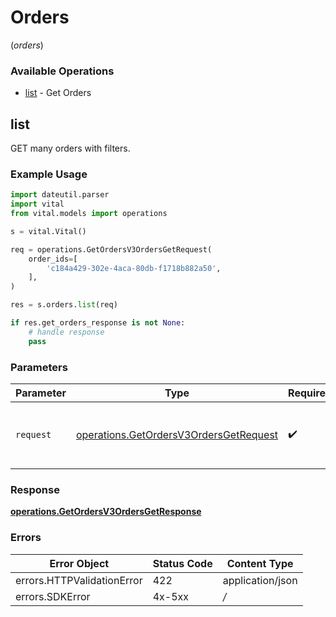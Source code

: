 # Orders
(*orders*)

### Available Operations

* [list](#list) - Get Orders

## list

GET many orders with filters.

### Example Usage

```python
import dateutil.parser
import vital
from vital.models import operations

s = vital.Vital()

req = operations.GetOrdersV3OrdersGetRequest(
    order_ids=[
        'c184a429-302e-4aca-80db-f1718b882a50',
    ],
)

res = s.orders.list(req)

if res.get_orders_response is not None:
    # handle response
    pass
```

### Parameters

| Parameter                                                                                        | Type                                                                                             | Required                                                                                         | Description                                                                                      |
| ------------------------------------------------------------------------------------------------ | ------------------------------------------------------------------------------------------------ | ------------------------------------------------------------------------------------------------ | ------------------------------------------------------------------------------------------------ |
| `request`                                                                                        | [operations.GetOrdersV3OrdersGetRequest](../../models/operations/getordersv3ordersgetrequest.md) | :heavy_check_mark:                                                                               | The request object to use for the request.                                                       |


### Response

**[operations.GetOrdersV3OrdersGetResponse](../../models/operations/getordersv3ordersgetresponse.md)**
### Errors

| Error Object               | Status Code                | Content Type               |
| -------------------------- | -------------------------- | -------------------------- |
| errors.HTTPValidationError | 422                        | application/json           |
| errors.SDKError            | 4x-5xx                     | */*                        |
